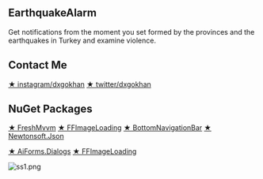 ## EarthquakeAlarm
Get notifications from the moment you set formed by the provinces and the earthquakes in Turkey and examine violence.  
 
## Contact Me
[★ instagram/dxgokhan](https://www.instagram.com/dxgokhan/)     [★ twitter/dxgokhan](https://twitter.com/dxgokhan)

## NuGet Packages

[★ FreshMvvm](https://github.com/rid00z/FreshMvvm)   [★ FFImageLoading](https://github.com/luberda-molinet/FFImageLoading) [★ BottomNavigationBar](https://github.com/pocheshire/BottomNavigationBar)   [★ Newtonsoft.Json](https://github.com/JamesNK/Newtonsoft.Json) 

[★ AiForms.Dialogs](https://github.com/muak/AiForms.Dialogs)  [★ FFImageLoading](https://github.com/luberda-molinet/FFImageLoading)   

![ss1.png](https://i.hizliresim.com/n7HT3W.gif) 
